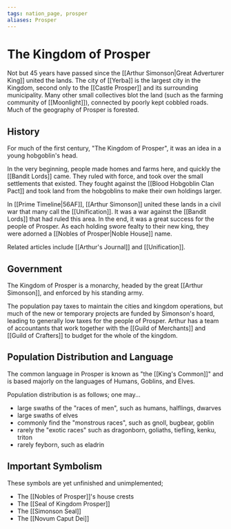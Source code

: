 ```yaml
---
tags: nation_page, prosper
aliases: Prosper
---
```

# The Kingdom of Prosper
Not but 45 years have passed since the [[Arthur Simonson|Great Adverturer King]] united the lands. The city of [[Yerba]] is the largest city in the Kingdom, second only to the [[Castle Prosper]] and its surrounding municipality. Many other small collectives blot the land (such as the farming community of [[Moonlight]]), connected by poorly kept cobbled roads. Much of the geography of Prosper is forested. 

## History
For much of the first century, "The Kingdom of Prosper", it was an idea in a young hobgoblin's head. 

In the very beginning, people made homes and farms here, and quickly the [[Bandit Lords]] came. They ruled with force, and took over the small settlements that existed. They fought against the [[Blood Hobgoblin Clan Pact]] and took land from the hobgoblins to make their own holdings larger. 

In [[Prime Timeline|56AF]], [[Arthur Simonson]] united these lands in a civil war that many call the [[Unification]]. It was a war against the [[Bandit Lords]] that had ruled this area. In the end, it was a great success for the people of Prosper. As each holding swore fealty to their new king, they were adorned a [[Nobles of Prosper|Noble House]] name.


Related articles include [[Arthur's Journal]] and [[Unification]].

## Government
The Kingdom of Prosper is a monarchy, headed by the great [[Arthur Simonson]], and enforced by his standing army.

The population pay taxes to maintain the cities and kingdom operations, but much of the new or temporary projects are funded by Simonson's hoard, leading to generally low taxes for the people of Prosper. Arthur has a team of accountants that work together with the [[Guild of Merchants]] and [[Guild of Crafters]] to budget for the whole of the kingdom.



## Population Distribution and Language
The common language in Prosper is known as "the [[King's Common]]" and is based majorly on the languages of Humans, Goblins, and Elves. 

Population distribution is as follows; one may...
- large swaths of the "races of men", such as humans, halflings, dwarves
- large swaths of elves
- commonly find the "monstrous races", such as gnoll, bugbear, goblin
- rarely the "exotic races" such as dragonborn, goliaths, tiefling, kenku, triton
- rarely feyborn, such as eladrin

## Important Symbolism


These symbols are yet unfinished and unimplemented;
- The [[Nobles of Prosper]]'s house crests
- The [[Seal of Kingdom Prosper]]
- The [[Simonson Seal]]
- The [[Novum Caput Dei]]